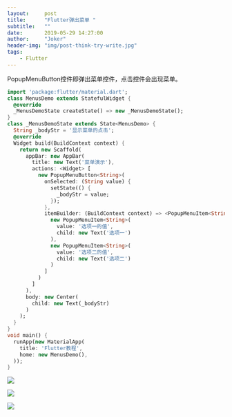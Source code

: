 ```yaml
---
layout:     post
title:      "Flutter弹出菜单 "
subtitle:   ""
date:       2019-05-29 14:27:00
author:     "Joker"
header-img: "img/post-think-try-write.jpg"
tags:
    - Flutter
---
```


PopupMenuButton控件即弹出菜单控件，点击控件会出现菜单。

```dart
import 'package:flutter/material.dart';
class MenusDemo extends StatefulWidget {
  @override
  _MenusDemoState createState() => new _MenusDemoState();
}
class _MenusDemoState extends State<MenusDemo> {
  String _bodyStr = '显示菜单的点击';
  @override
  Widget build(BuildContext context) {
    return new Scaffold(
      appBar: new AppBar(
        title: new Text('菜单演示'),
        actions: <Widget> [
          new PopupMenuButton<String>(
            onSelected: (String value) {
              setState(() {
                _bodyStr = value;
              });
            },
            itemBuilder: (BuildContext context) => <PopupMenuItem<String>>[
              new PopupMenuItem<String>(
                value: '选项一的值',
                child: new Text('选项一')
              ),
              new PopupMenuItem<String>(
                value: '选项二的值',
                child: new Text('选项二')
              )
            ]
          )
        ]
      ),
      body: new Center(
        child: new Text(_bodyStr)
      )
    );
  }
}
void main() {
  runApp(new MaterialApp(
    title: 'Flutter教程',
    home: new MenusDemo(),
  ));
}

```

![](https://img-blog.csdn.net/20161227183500103?watermark/2/text/aHR0cDovL2Jsb2cuY3Nkbi5uZXQvaGVrYWl5b3U=/font/5a6L5L2T/fontsize/400/fill/I0JBQkFCMA==/dissolve/70/gravity/SouthEast)



![](https://img-blog.csdn.net/20161227183500103?watermark/2/text/aHR0cDovL2Jsb2cuY3Nkbi5uZXQvaGVrYWl5b3U=/font/5a6L5L2T/fontsize/400/fill/I0JBQkFCMA==/dissolve/70/gravity/SouthEast)



![](https://img-blog.csdn.net/20161227183524276?watermark/2/text/aHR0cDovL2Jsb2cuY3Nkbi5uZXQvaGVrYWl5b3U=/font/5a6L5L2T/fontsize/400/fill/I0JBQkFCMA==/dissolve/70/gravity/SouthEast)








